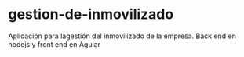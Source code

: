 # gestion-de-inmovilizado
Aplicación para lagestión del inmovilizado de la empresa. Back end en nodejs y front end en Agular
